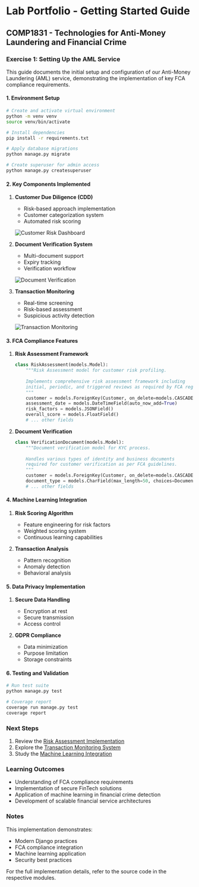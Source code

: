 # Lab Portfolio - Getting Started Guide

## COMP1831 - Technologies for Anti-Money Laundering and Financial Crime

### Exercise 1: Setting Up the AML Service

This guide documents the initial setup and configuration of our Anti-Money Laundering (AML) service, demonstrating the implementation of key FCA compliance requirements.

#### 1. Environment Setup

```bash
# Create and activate virtual environment
python -m venv venv
source venv/bin/activate

# Install dependencies
pip install -r requirements.txt

# Apply database migrations
python manage.py migrate

# Create superuser for admin access
python manage.py createsuperuser
```

#### 2. Key Components Implemented

1. **Customer Due Diligence (CDD)**
   - Risk-based approach implementation
   - Customer categorization system
   - Automated risk scoring
   
   ![Customer Risk Dashboard](screenshots/customer_risk_dashboard.png)

2. **Document Verification System**
   - Multi-document support
   - Expiry tracking
   - Verification workflow
   
   ![Document Verification](screenshots/document_verification.png)

3. **Transaction Monitoring**
   - Real-time screening
   - Risk-based assessment
   - Suspicious activity detection
   
   ![Transaction Monitoring](screenshots/transaction_monitoring.png)

#### 3. FCA Compliance Features

1. **Risk Assessment Framework**
   ```python
   class RiskAssessment(models.Model):
       """Risk Assessment model for customer risk profiling.
       
       Implements comprehensive risk assessment framework including
       initial, periodic, and triggered reviews as required by FCA regulations.
       """
       customer = models.ForeignKey(Customer, on_delete=models.CASCADE)
       assessment_date = models.DateTimeField(auto_now_add=True)
       risk_factors = models.JSONField()
       overall_score = models.FloatField()
       # ... other fields
   ```

2. **Document Verification**
   ```python
   class VerificationDocument(models.Model):
       """Document verification model for KYC process.
       
       Handles various types of identity and business documents
       required for customer verification as per FCA guidelines.
       """
       customer = models.ForeignKey(Customer, on_delete=models.CASCADE)
       document_type = models.CharField(max_length=50, choices=DocumentType.choices)
       # ... other fields
   ```

#### 4. Machine Learning Integration

1. **Risk Scoring Algorithm**
   - Feature engineering for risk factors
   - Weighted scoring system
   - Continuous learning capabilities

2. **Transaction Analysis**
   - Pattern recognition
   - Anomaly detection
   - Behavioral analysis

#### 5. Data Privacy Implementation

1. **Secure Data Handling**
   - Encryption at rest
   - Secure transmission
   - Access control

2. **GDPR Compliance**
   - Data minimization
   - Purpose limitation
   - Storage constraints

#### 6. Testing and Validation

```bash
# Run test suite
python manage.py test

# Coverage report
coverage run manage.py test
coverage report
```

### Next Steps

1. Review the [Risk Assessment Implementation](02_risk_assessment.md)
2. Explore the [Transaction Monitoring System](03_transaction_monitoring.md)
3. Study the [Machine Learning Integration](04_ml_integration.md)

### Learning Outcomes

- Understanding of FCA compliance requirements
- Implementation of secure FinTech solutions
- Application of machine learning in financial crime detection
- Development of scalable financial service architectures

### Notes

This implementation demonstrates:
- Modern Django practices
- FCA compliance integration
- Machine learning application
- Security best practices

For the full implementation details, refer to the source code in the respective modules.
